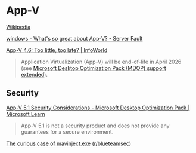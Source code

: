 # App-V
[Wikipedia](https://en.wikipedia.org/wiki/Microsoft_App-V)

[windows - What's so great about App-V? - Server Fault](https://serverfault.com/questions/931954/whats-so-great-about-app-v)

[App-V 4.6: Too little, too late? | InfoWorld](https://www.infoworld.com/article/2313626/app-v-4-6-too-little-too-late.html)

> Application Virtualization (App-V) will be end-of-life in April 2026 (see [Microsoft Desktop Optimization Pack (MDOP) support extended](https://learn.microsoft.com/en-us/lifecycle/announcements/mdop-extended)).

## Security
[App-V 5.1 Security Considerations - Microsoft Desktop Optimization Pack | Microsoft Learn](https://learn.microsoft.com/en-us/microsoft-desktop-optimization-pack/appv-v5/app-v-51-security-considerations)
> App-V 5.1 is not a security product and does not provide any guarantees for a secure environment.

[The curious case of mavinject.exe](https://fourcore.io/blogs/mavinject-curious-process-injection) ([r/blueteamsec](https://www.reddit.com/r/blueteamsec/comments/uizyiz/the_curious_case_of_mavinjectexe_mavinjectexe_is/))